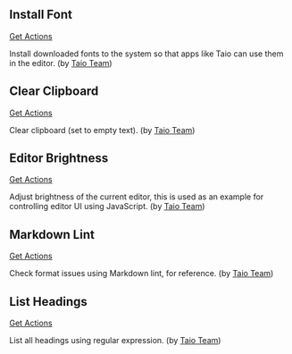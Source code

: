 ## Install Font

<a href='/docs/actions/utility/install-font.json'>Get Actions</a>

Install downloaded fonts to the system so that apps like Taio can use them in the editor. (by [Taio Team](https://taio.app))

## Clear Clipboard

<a href='/docs/actions/builtin/clear-clipboard.json'>Get Actions</a>

Clear clipboard (set to empty text). (by [Taio Team](https://taio.app))

## Editor Brightness

<a href='/docs/actions/builtin/editor-brightness.json'>Get Actions</a>

Adjust brightness of the current editor, this is used as an example for controlling editor UI using JavaScript. (by [Taio Team](https://taio.app))

## Markdown Lint

<a href='/docs/actions/builtin/markdown-lint.json'>Get Actions</a>

Check format issues using Markdown lint, for reference. (by [Taio Team](https://taio.app))

## List Headings

<a href='/docs/actions/builtin/list-headings.json'>Get Actions</a>

List all headings using regular expression. (by [Taio Team](https://taio.app))